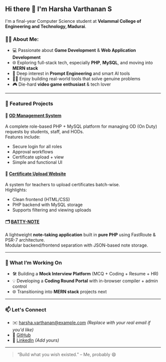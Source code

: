 ## Hi there 👋 I'm Harsha Varthanan S

I'm a final-year Computer Science student at **Velammal College of Engineering and Technology, Madurai**.

### 👨‍💻 About Me:
- 💻 Passionate about **Game Development** & **Web Application Development**
- 🌐 Exploring full-stack tech, especially **PHP**, **MySQL**, and moving into **MERN stack**
- 🤖 Deep interest in **Prompt Engineering** and smart AI tools
- 🧑‍💼 Enjoy building real-world tools that solve genuine problems
- 🎮 Die-hard **video game enthusiast** & tech lover

---

### 🔧 Featured Projects

#### 📝 [OD Management System](https://github.com/HarshaVarthanan-Git/OD-Management-System)
A complete role-based PHP + MySQL platform for managing OD (On Duty) requests by students, staff, and HODs.  
Features include:
- Secure login for all roles
- Approval workflows
- Certificate upload + view
- Simple and functional UI

#### 📂 [Certificate Upload Website](https://github.com/HarshaVarthanan-Git/Certificate-upload-Website)
A system for teachers to upload certificates batch-wise.  
Highlights:
- Clean frontend (HTML/CSS)
- PHP backend with MySQL storage
- Supports filtering and viewing uploads

#### 🗂️ [BATTY-NOTE](https://github.com/HarshaVarthanan-Git/BATTY-NOTE)
A lightweight **note-taking application** built in **pure PHP** using FastRoute & PSR-7 architecture.  
Modular backend/frontend separation with JSON-based note storage.

---

### 🚀 What I’m Working On
- 🛠 Building a **Mock Interview Platform** (MCQ + Coding + Resume + HR)
- 💡 Developing a **Coding Round Portal** with in-browser compiler + admin control
- 🌐 Transitioning into **MERN stack** projects next

---

### 📫 Let's Connect
- ✉️ harsha.varthanan@example.com *(Replace with your real email if you'd like)*
- 🔗 [GitHub](https://github.com/HarshaVarthanan-Git)
- 💼 [LinkedIn](https://www.linkedin.com/in/your-link/) *(Add yours)*

---

> “Build what you wish existed.” – Me, probably 😄
